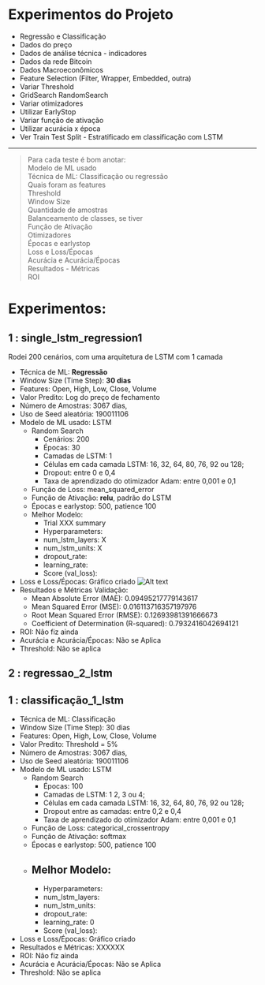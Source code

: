 # Experimentos do Projeto

 - Regressão e Classificação
 - Dados do preço
 - Dados de análise técnica - indicadores
 - Dados da rede Bitcoin
 - Dados Macroeconômicos
 - Feature Selection (Filter, Wrapper, Embedded, outra)
 - Variar Threshold
 - GridSearch RandomSearch
 - Variar otimizadores
 - Utilizar EarlyStop
 - Variar função de ativação
 - Utilizar acurácia x época
 - Ver Train Test Split - Estratificado em classificação com LSTM
--------
> Para cada teste é bom anotar:\
> Modelo de ML usado \
> Técnica de ML: Classificação ou regressão\
> Quais foram as features\
> Threshold\
> Window Size\
> Quantidade de amostras\
> Balanceamento de classes, se tiver\
> Função de Ativação\
> Otimizadores\
> Épocas e earlystop\
> Loss e Loss/Épocas\
> Acurácia e Acurácia/Épocas\
> Resultados - Métricas\
> ROI
# Experimentos:

## **1 : single_lstm_regression1**

  Rodei 200 cenários, com uma arquitetura de LSTM com 1 camada

  - Técnica de ML: **Regressão**
  - Window Size (Time Step): **30 dias**
  - Features: Open, High, Low, Close, Volume
  - Valor Predito: Log do preço de fechamento
  - Número de Amostras: 3067 dias, 
  - Uso de Seed aleatória: 190011106
  - Modelo de ML usado: LSTM
    - Random Search
      - Cenários: 200
      - Épocas: 30
      - Camadas de LSTM: 1
      - Células em cada camada LSTM: 16, 32, 64, 80, 76, 92 ou 128;
      - Dropout: entre 0 e 0,4
      - Taxa de aprendizado do otimizador Adam: entre 0,001 e 0,1
    - Função de Loss: mean_squared_error
    - Função de Ativação: **relu**, padrão do LSTM
    - Épocas e earlystop: 500, patience 100
    - Melhor Modelo:
      - Trial XXX summary
      -  Hyperparameters:
      -  num_lstm_layers: X
      -  num_lstm_units: X
      -  dropout_rate: 
      -  learning_rate: 
      -  Score (val_loss): 
  - Loss e Loss/Épocas: Gráfico criado
    ![Alt text](./images/regression/single_lstm_regression1.png)
  - Resultados e Métricas Validação:
    - Mean Absolute Error (MAE): 0.09495217779143617
    - Mean Squared Error (MSE): 0.016113716357197976
    - Root Mean Squared Error (RMSE): 0.12693981391666673
    - Coefficient of Determination (R-squared): 0.7932416042694121
  - ROI: Não fiz ainda
  - Acurácia e Acurácia/Épocas: Não se Aplica
  - Threshold: Não se aplica

  
## **2 : regressao_2_lstm**


## **1 : classificação_1_lstm**
  - Técnica de ML: Classificação
  - Window Size (Time Step): 30 dias
  - Features: Open, High, Low, Close, Volume
  - Valor Predito: Threshold = 5%
  - Número de Amostras: 3067 dias, 
  - Uso de Seed aleatória: 190011106
  - Modelo de ML usado: LSTM
    - Random Search
      - Épocas: 100 
      - Camadas de LSTM: 1 2, 3 ou 4;
      - Células em cada camada LSTM: 16, 32, 64, 80, 76, 92 ou 128;
      - Dropout entre as camadas: entre 0,2 e 0,4
      - Taxa de aprendizado do otimizador Adam: entre 0,001 e 0,1
    - Função de Loss: categorical_crossentropy
    - Função de Ativação: softmax
    - Épocas e earlystop: 500, patience 100
    - Melhor Modelo:
      - 
      -  Hyperparameters:
      -  num_lstm_layers: 
      -  num_lstm_units: 
      -  dropout_rate: 
      -  learning_rate: 0
      -  Score (val_loss): 
  - Loss e Loss/Épocas: Gráfico criado
    <!-- ![Alt text](./imagens/regressao_tunnint_2_valLoss.png) -->
  - Resultados e Métricas: XXXXXX
  - ROI: Não fiz ainda
  - Acurácia e Acurácia/Épocas: Não se Aplica
  - Threshold: Não se aplica

